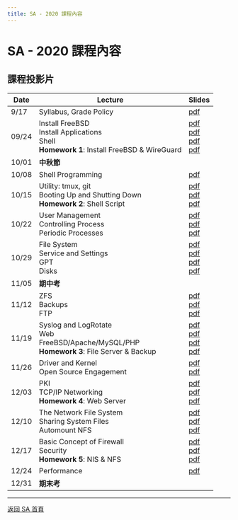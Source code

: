 ```yaml
---
title: SA - 2020 課程內容
---
```


# SA - 2020 課程內容

## 課程投影片

| Date  | Lecture                                                                                         | Slides                                                                                                                                        |
| ----- | ----------------------------------------------------------------------------------------------- | --------------------------------------------------------------------------------------------------------------------------------------------- |
| 9/17  | Syllabus, Grade Policy                                                                          | [pdf](/sa/2020/00_Syllabus_v3.pdf)                                                                                                              |
| 09/24 | Install FreeBSD<br>Install Applications<br>Shell<br>**Homework 1**: Install FreeBSD & WireGuard | [pdf](/sa/2020/01_Install_FreeBSD.pdf)<br>[pdf](/sa/2020/02_Installing_Applications.pdf)<br>[pdf](/sa/2020/03_Shell.pdf)<br>[pdf](/sa/2020/HW1v2.pdf) |
| 10/01 | **中秋節**                                                                                      |                                                                                                                                               |
| 10/08 | Shell Programming                                                                               | [pdf](/sa/2020/04_ShellProgramming.pdf)                                                                                                         |
| 10/15 | Utility: tmux, git<br>Booting Up and Shutting Down<br>**Homework 2**: Shell Script              | [pdf](/sa/2020/05_Utilities_tmux_git_v2.pdf)<br>[pdf](/sa/2020/06_Boot_ShutDown.pdf)<br>[pdf](/sa/2020/HW2.pdf)                                     |
| 10/22 | User Management<br>Controlling Process<br>Periodic Processes                                    | [pdf](/sa/2020/07_User_Management.pdf)<br>[pdf](/sa/2020/08_Controlling_Process.pdf)<br>[pdf](/sa/2020/09_Periodic_Processes.pdf)                   |
| 10/29 | File System<br>Service and Settings<br>GPT<br>Disks                                             | [pdf](/sa/2020/10_FileSystem.pdf)<br>[pdf](/sa/2020/11_Service_and_Settings.pdf)<br>[pdf](/sa/2020/12_GPT.pdf)<br>[pdf](/sa/2020/13_Disks.pdf)        |
| 11/05 | **期中考**                                                                                      |                                                                                                                                               |
| 11/12 | ZFS<br>Backups<br>FTP                                                                           | [pdf](/sa/2020/14_ZFS.pdf)<br>[pdf](/sa/2020/15_Backups.pdf)<br>[pdf](/sa/2020/16_FTP_File_Transfer_Protocol.pdf)                                   |
| 11/19 | Syslog and LogRotate<br>Web<br>FreeBSD/Apache/MySQL/PHP<br>**Homework 3**: File Server & Backup | [pdf](/sa/2020/17_Syslog_and_LogRotate.pdf)<br>[pdf](/sa/2020/18_Web_v2.pdf)<br>[pdf](/sa/2020/19_FAMP_v2.pdf)<br>[pdf](/sa/2020/HW3.pdf)             |
| 11/26 | Driver and Kernel<br>Open Source Engagement                                                     | [pdf](/sa/2020/20_Driver_and_Kernel_v2.pdf)<br>[pdf](/sa/2020/21_Open_Source_Engagement_v2.pdf)                                                   |
| 12/03 | PKI<br>TCP/IP Networking<br>**Homework 4**: Web Server                                          | [pdf](/sa/2020/22_PKI.pdf)<br>[pdf](/sa/2020/23_TCP_IP.pdf)<br>[pdf](/sa/2020/HW4.pdf)                                                              |
| 12/10 | The Network File System<br>Sharing System Files<br>Automount NFS                                | [pdf](/sa/2020/24_NFS.pdf)<br>[pdf](/sa/2020/25_NIS.pdf)<br>[pdf](/sa/2020/26_Automount.pdf)                                                        |
| 12/17 | Basic Concept of Firewall<br>Security<br>**Homework 5**: NIS & NFS                              | [pdf](/sa/2020/27_Basic_Firewall.pdf)<br>[pdf](/sa/2020/28_Security.pdf)<br>[pdf](/sa/2020/HW5v2.pdf)                                               |
| 12/24 | Performance                                                                                     | [pdf](/sa/2020/29_Performance.pdf)                                                                                                              |
| 12/31 | **期末考**                                                                                      |                                                                                                                                               |

---

[返回 SA 首頁](/sa/)
